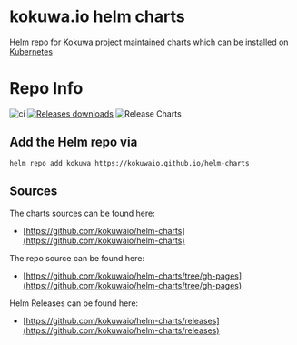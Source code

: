 # kokuwa.io helm charts

[Helm](https://helm.sh/) repo for [Kokuwa](https://kokuwa.io) project maintained charts which can be installed on [Kubernetes](https://kubernetes.io/)

# Repo Info

![ci](https://github.com/kokuwaio/helm-charts/workflows/ci/badge.svg)
[![Releases downloads](https://img.shields.io/github/downloads/kokuwaio/helm-charts/total.svg)]()
![Release Charts](https://github.com/kokuwaio/helm-charts/workflows/Release%20Charts/badge.svg)

## Add the Helm repo via

```console
helm repo add kokuwa https://kokuwaio.github.io/helm-charts
```

## Sources

The charts sources can be found here:
* [https://github.com/kokuwaio/helm-charts](https://github.com/kokuwaio/helm-charts)

The repo source can be found here:
* [https://github.com/kokuwaio/helm-charts/tree/gh-pages](https://github.com/kokuwaio/helm-charts/tree/gh-pages)

Helm Releases can be found here:
* [https://github.com/kokuwaio/helm-charts/releases](https://github.com/kokuwaio/helm-charts/releases)



